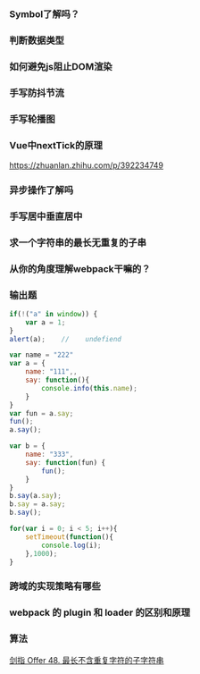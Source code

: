 ### Symbol了解吗？

### 判断数据类型

### 如何避免js阻止DOM渲染

### 手写防抖节流

### 手写轮播图

### Vue中nextTick的原理

https://zhuanlan.zhihu.com/p/392234749

### 异步操作了解吗

### 手写居中垂直居中

### 求一个字符串的最长无重复的子串

### 从你的角度理解webpack干嘛的？

### 输出题

```js
if(!("a" in window)) {
    var a = 1;
}
alert(a);    //    undefiend

```

```js
var name = "222"
var a = {
    name: "111",,
    say: function(){
        console.info(this.name);
    }
}
var fun = a.say;
fun();
a.say();

var b = {
    name: "333",
    say: function(fun) {
        fun();
    }
}
b.say(a.say);
b.say = a.say;
b.say();
```

```js
for(var i = 0; i < 5; i++){
    setTimeout(function(){
        console.log(i);
    },1000);
}
```

### 跨域的实现策略有哪些

### webpack 的 plugin 和 loader 的区别和原理

### 算法

[剑指 Offer 48. 最长不含重复字符的子字符串](https://leetcode.cn/problems/zui-chang-bu-han-zhong-fu-zi-fu-de-zi-zi-fu-chuan-lcof/)


